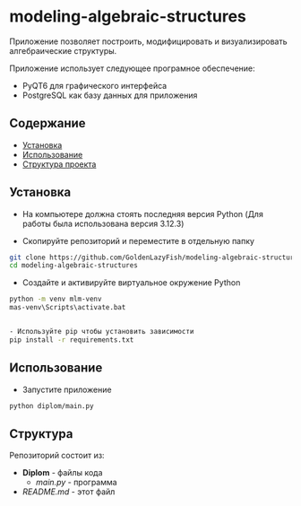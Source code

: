 # modeling-algebraic-structures

Приложение позволяет построить, модифицировать и визуализировать алгебраические структуры.

Приложение использует следующее програмное обеспечение:
- PyQT6 для графического интерфейса
- PostgreSQL как базу данных для приложения

## Содержание
- [Установка](#Установка)
- [Использование](#Использование)
- [Структура проекта](#Структура)

## Установка

- На компьютере должна стоять последняя версия Python (Для работы была использована версия 3.12.3)

- Скопируйте репозиторий и переместите в отдельную папку
```bash 
git clone https://github.com/GoldenLazyFish/modeling-algebraic-structures.git
cd modeling-algebraic-structures
```

- Создайте и активируйте виртуальное окружение Python
```bash
python -m venv mlm-venv
mas-venv\Scripts\activate.bat
```
```bash

- Используйте pip чтобы установить зависимости
pip install -r requirements.txt
```


## Использование

- Запустите приложение
```bash
python diplom/main.py
```


## Структура

Репозиторий состоит из: 
- **Diplom** - файлы кода
  - *main.py* - программа
- *README.md* - этот файл

